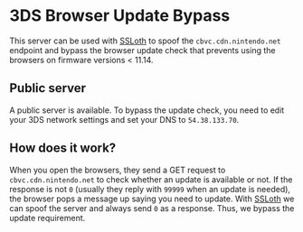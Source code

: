 # 3DS Browser Update Bypass
 This server can be used with [SSLoth](https://github.com/MrNbaYoh/3ds-ssloth) to spoof the `cbvc.cdn.nintendo.net` endpoint and bypass the browser update check that prevents using the browsers on firmware versions < 11.14.

 ## Public server

 A public server is available. To bypass the update check, you need to edit your 3DS network settings and set your DNS to `54.38.133.70`.


 ## How does it work?

 When you open the browsers, they send a GET request to `cbvc.cdn.nintendo.net` to check whether an update is available or not. If the response is not `0` (usually they reply with `99999` when an update is needed), the browser pops a message up saying you need to update. With [SSLoth](https://github.com/MrNbaYoh/3ds-ssloth) we can spoof the server and always send `0` as a response. Thus, we bypass the update requirement.
